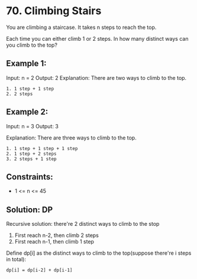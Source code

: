 # 70. Climbing Stairs
You are climbing a staircase. It takes n steps to reach the top.

Each time you can either climb 1 or 2 steps. In how many distinct ways can you climb to the top?

## Example 1:

Input: n = 2
Output: 2
Explanation: There are two ways to climb to the top.

    1. 1 step + 1 step
    2. 2 steps

## Example 2:

Input: n = 3
Output: 3

Explanation: There are three ways to climb to the top.

    1. 1 step + 1 step + 1 step
    2. 1 step + 2 steps
    3. 2 steps + 1 step

## Constraints:

* 1 <= n <= 45

## Solution: DP
Recursive solution: there're 2 distinct ways to climb to the stop

1. First reach n-2, then climb 2 steps
2. First reach n-1, then climb 1 step

Define dp[i] as the distinct ways to climb to the top(suppose there're i steps in total):

    dp[i] = dp[i-2] + dp[i-1]
